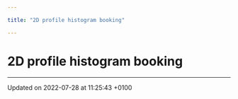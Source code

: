 ```yaml
---

title: "2D profile histogram booking"

---
```


# 2D profile histogram booking








-------------------------------

Updated on 2022-07-28 at 11:25:43 +0100